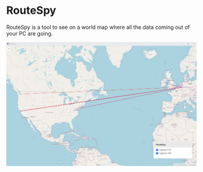 # RouteSpy
RouteSpy is a tool to see on a world map where all the data coming out of your PC are going.

![Alt text](screenshot.png?raw=true)
